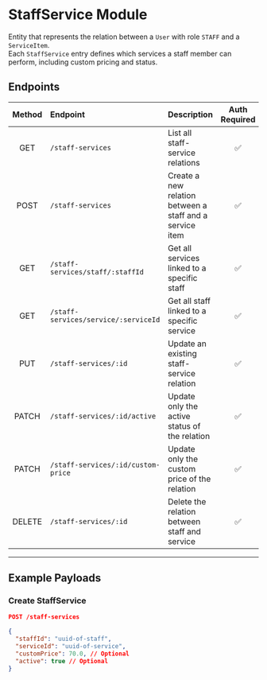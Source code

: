 # StaffService Module

Entity that represents the relation between a `User` with role `STAFF` and a `ServiceItem`.  
Each `StaffService` entry defines which services a staff member can perform, including custom pricing and status.

## Endpoints

| Method | Endpoint                                  | Description                                                         | Auth Required | Roles         |
|:--------:|:-------------------------------------------|:---------------------------------------------------------------------|:----------------:|:----------------:|
| GET    | `/staff-services`                         | List all staff-service relations                                    | ✅             | `ADMIN`        |
| POST   | `/staff-services`                         | Create a new relation between a staff and a service item            | ✅             | `STAFF`, `ADMIN` |
| GET    | `/staff-services/staff/:staffId`          | Get all services linked to a specific staff                         | ✅             | `STAFF`, `ADMIN` |
| GET    | `/staff-services/service/:serviceId`      | Get all staff linked to a specific service                          | ✅             | `ANY`          |
| PUT    | `/staff-services/:id`                     | Update an existing staff-service relation                           | ✅             | `ADMIN`        |
| PATCH  | `/staff-services/:id/active`              | Update only the active status of the relation                       | ✅             | `ADMIN`        |
| PATCH  | `/staff-services/:id/custom-price`        | Update only the custom price of the relation                        | ✅             | `STAFF`, `ADMIN` |
| DELETE | `/staff-services/:id`                     | Delete the relation between staff and service                       | ✅             | `STAFF`, `ADMIN` |

---

## Example Payloads

### Create StaffService
```json
POST /staff-services

{
  "staffId": "uuid-of-staff",
  "serviceId": "uuid-of-service",
  "customPrice": 70.0, // Optional
  "active": true // Optional
}
